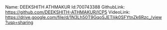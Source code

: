 Name: DEEKSHITH ATHMAKUR Id:700743388 
GithubLink: https://github.com/DEEKSHITH-ATHMAKUR/ICP5 
VideoLink: https://drive.google.com/file/d/1N3Lh50T9GqoSJETlijk0SFYtnZk6Rzc_/view?usp=sharing
